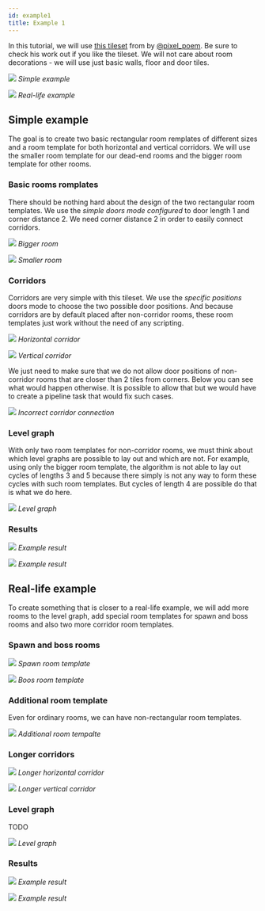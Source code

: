 ```yaml
---
id: example1
title: Example 1
---
```


In this tutorial, we will use [this tileset](https://pixel-poem.itch.io/dungeon-assetpuck) from by [@pixel_poem](https://twitter.com/pixel_poem). Be sure to check his work out if you like the tileset. We will not care about room decorations - we will use just basic walls, floor and  door tiles. 

<div class="two-columns">
<div>

![](assets/example1_result1.png)
*Simple example*

</div>

<div>

![](assets/example1_result_reallife1.png)
*Real-life example*

</div>
</div>

## Simple example

The goal is to create two basic rectangular room remplates of different sizes and a room template for both horizontal and vertical corridors. We will use the smaller room template for our dead-end rooms and the bigger room template for other rooms.

### Basic rooms romplates

There should be nothing hard about the design of the two rectangular room templates. We use the *simple doors mode configured* to door length 1 and corner distance 2. We need corner distance 2 in order to easily connect corridors.

<div class="two-columns">
<div>

![](assets/example1_room1.png)
*Bigger room*

</div>

<div>

![](assets/example1_room2.png)
*Smaller room*

</div>
</div>

### Corridors

Corridors are very simple with this tileset. We use the *specific positions* doors mode to choose the two possible door positions. And because corridors are by default placed after non-corridor rooms, these room templates just work without the need of any scripting.

<div class="two-columns">
<div>

![](assets/example1_corridor_horizontal.png)
*Horizontal corridor*

</div>

<div>

![](assets/example1_corridor_vertical.png)
*Vertical corridor*

</div>
</div>

We just need to make sure that we do not allow door positions of non-corridor rooms that are closer than 2 tiles from corners. Below you can see what would happen otherwise. It is possible to allow that but we would have to create a pipeline task that would fix such cases.

![](assets/example1_wrong_corridor.png)
*Incorrect corridor connection*

### Level graph

With only two room templates for non-corridor rooms, we must think about which level graphs are possible to lay out and which are not. For example, using only the bigger room template, the algorithm is not able to lay out cycles of lengths 3 and 5 because there simply is not any way to form these cycles with such room templates. But cycles of length 4 are possible do that is what we do here.

![](assets/example1_level_graph1.png)
*Level graph*

### Results

<div class="two-columns">
<div>

![](assets/example1_result2.png)
*Example result*

</div>

<div>

![](assets/example1_result3.png)
*Example result*

</div>
</div>

## Real-life example

To create something that is closer to a real-life example, we will add more rooms to the level graph, add special room templates for spawn and boss rooms and also two more corridor room templates.

### Spawn and boss rooms

<div class="two-columns">
<div>

![](assets/example1_spawn.png)
*Spawn room template*

</div>

<div>

![](assets/example1_boss.png)
*Boos room template*

</div>
</div>

### Additional room template

Even for ordinary rooms, we can have non-rectangular room templates.

<div class="two-columns">
<div>

![](assets/example1_room3.png)
*Additional room tempalte*

</div>
</div>

### Longer corridors

<div class="two-columns">
<div>

![](assets/example1_corridor_horizontal2.png)
*Longer horizontal corridor*

</div>

<div>

![](assets/example1_corridor_vertical2.png)
*Longer vertical corridor*

</div>
</div>

### Level graph

TODO

![](assets/example1_level_graph2.png)
*Level graph*

### Results

<div class="two-columns">
<div>

![](assets/example1_result_reallife2.png)
*Example result*

</div>

<div>

![](assets/example1_result_reallife3.png)
*Example result*

</div>
</div>